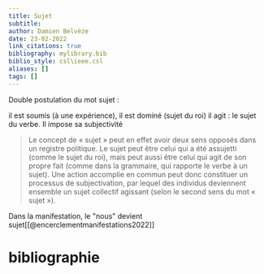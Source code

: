 ```yaml
---
title: Sujet
subtitle:
author: Damien Belvèze
date: 23-02-2022
link_citations: true
bibliography: mylibrary.bib
biblio_style: csl\ieee.csl
aliases: []
tags: []
---
```


Double postulation du mot sujet : 

il est soumis (à une expérience), il est dominé (sujet du roi)
il agit : le sujet du verbe. Il impose sa subjectivité

>Le concept de « sujet » peut en effet avoir deux sens opposés dans un registre politique. Le sujet peut être celui qui a été assujetti (comme le sujet du roi), mais peut aussi être celui qui agit de son propre fait (comme dans la grammaire, qui rapporte le verbe à un sujet). Une action accomplie en commun peut donc constituer un processus de subjectivation, par lequel des individus deviennent ensemble un sujet collectif agissant (selon le second sens du mot « sujet »).

Dans la manifestation, le "nous" devient sujet[[@encerclementmanifestations2022]]





# bibliographie

